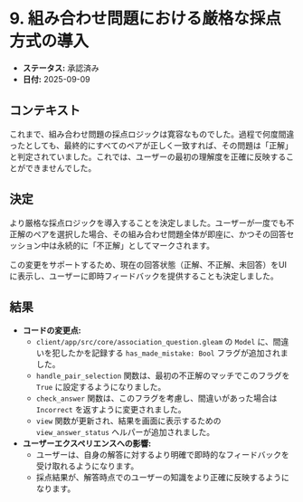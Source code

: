 # 9. 組み合わせ問題における厳格な採点方式の導入

- **ステータス:** 承認済み
- **日付:** 2025-09-09

## コンテキスト

これまで、組み合わせ問題の採点ロジックは寛容なものでした。過程で何度間違ったとしても、最終的にすべてのペアが正しく一致すれば、その問題は「正解」と判定されていました。これでは、ユーザーの最初の理解度を正確に反映することができませんでした。

## 決定

より厳格な採点ロジックを導入することを決定しました。ユーザーが一度でも不正解のペアを選択した場合、その組み合わせ問題全体が即座に、かつその回答セッション中は永続的に「不正解」としてマークされます。

この変更をサポートするため、現在の回答状態（正解、不正解、未回答）をUIに表示し、ユーザーに即時フィードバックを提供することも決定しました。

## 結果

- **コードの変更点:**
  - `client/app/src/core/association_question.gleam` の `Model` に、間違いを犯したかを記録する `has_made_mistake: Bool` フラグが追加されました。
  - `handle_pair_selection` 関数は、最初の不正解のマッチでこのフラグを `True` に設定するようになりました。
  - `check_answer` 関数は、このフラグを考慮し、間違いがあった場合は `Incorrect` を返すように変更されました。
  - `view` 関数が更新され、結果を画面に表示するための `view_answer_status` ヘルパーが追加されました。
- **ユーザーエクスペリエンスへの影響:**
  - ユーザーは、自身の解答に対するより明確で即時的なフィードバックを受け取れるようになります。
  - 採点結果が、解答時点でのユーザーの知識をより正確に反映するようになります。
